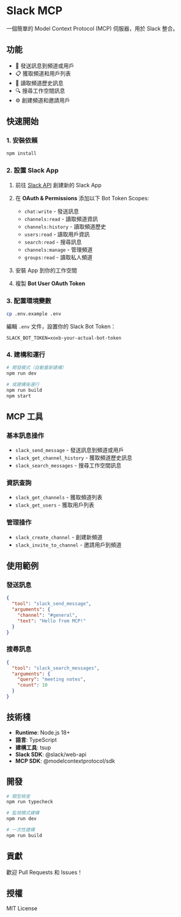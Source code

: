 # Slack MCP

一個簡單的 Model Context Protocol (MCP) 伺服器，用於 Slack 整合。

## 功能

- 🚀 發送訊息到頻道或用戶
- 📋 獲取頻道和用戶列表  
- 📜 讀取頻道歷史訊息
- 🔍 搜尋工作空間訊息
- ⚙️ 創建頻道和邀請用戶

## 快速開始

### 1. 安裝依賴

```bash
npm install
```

### 2. 設置 Slack App

1. 前往 [Slack API](https://api.slack.com/apps) 創建新的 Slack App
2. 在 **OAuth & Permissions** 添加以下 Bot Token Scopes:
   - `chat:write` - 發送訊息
   - `channels:read` - 讀取頻道資訊
   - `channels:history` - 讀取頻道歷史
   - `users:read` - 讀取用戶資訊
   - `search:read` - 搜尋訊息
   - `channels:manage` - 管理頻道
   - `groups:read` - 讀取私人頻道

3. 安裝 App 到你的工作空間
4. 複製 **Bot User OAuth Token**

### 3. 配置環境變數

```bash
cp .env.example .env
```

編輯 `.env` 文件，設置你的 Slack Bot Token：

```env
SLACK_BOT_TOKEN=xoxb-your-actual-bot-token
```

### 4. 建構和運行

```bash
# 開發模式（自動重新建構）
npm run dev

# 或建構後運行
npm run build
npm start
```

## MCP 工具

### 基本訊息操作

- `slack_send_message` - 發送訊息到頻道或用戶
- `slack_get_channel_history` - 獲取頻道歷史訊息
- `slack_search_messages` - 搜尋工作空間訊息

### 資訊查詢

- `slack_get_channels` - 獲取頻道列表
- `slack_get_users` - 獲取用戶列表

### 管理操作

- `slack_create_channel` - 創建新頻道
- `slack_invite_to_channel` - 邀請用戶到頻道

## 使用範例

### 發送訊息
```json
{
  "tool": "slack_send_message",
  "arguments": {
    "channel": "#general",
    "text": "Hello from MCP!"
  }
}
```

### 搜尋訊息
```json
{
  "tool": "slack_search_messages", 
  "arguments": {
    "query": "meeting notes",
    "count": 10
  }
}
```

## 技術棧

- **Runtime**: Node.js 18+
- **語言**: TypeScript
- **建構工具**: tsup
- **Slack SDK**: @slack/web-api
- **MCP SDK**: @modelcontextprotocol/sdk

## 開發

```bash
# 類型檢查
npm run typecheck

# 監視模式建構
npm run dev

# 一次性建構
npm run build
```

## 貢獻

歡迎 Pull Requests 和 Issues！

## 授權

MIT License 